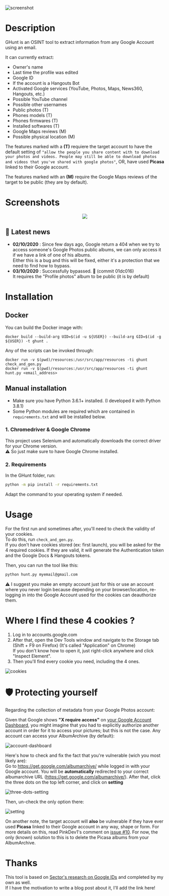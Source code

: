 ![screenshot](https://files.catbox.moe/8a5nzs.png)

# Description
GHunt is an OSINT tool to extract information from any Google Account using an email.

It can currently extract:
- Owner's name
- Last time the profile was edited
- Google ID
- If the account is a Hangouts Bot
- Activated Google services (YouTube, Photos, Maps, News360, Hangouts, etc.)
- Possible YouTube channel
- Possible other usernames
- Public photos (T)
- Phones models (T)
- Phones firmwares (T)
- Installed softwares (T)
- Google Maps reviews (M)
- Possible physical location (M)

The features marked with a **(T)** requiere the target account to have the default setting of `"allow the people you share content with to download your photos and videos. People may still be able to download photos and videos that you've shared with google photos"`, OR, have used **Picasa** linked to their Google account.

The features marked with an **(M)** require the Google Maps reviews of the target to be public (they are by default).

# Screenshots
<p align="center">
  <img src="https://files.catbox.moe/2zb1z9.png">
</p>

## 📰 Latest news
- **02/10/2020** : Since few days ago, Google return a 404 when we try to access someone's Google Photos public albums, we can only access it if we have a link of one of his albums.\
Either this is a bug and this will be fixed, either it's a protection that we need to find how to bypass.
- **03/10/2020** : Successfully bypassed. 🕺 (commit 01dc016)\
It requires the "Profile photos" album to be public (it is by default)

# Installation

## Docker

You can build the Docker image with:

```
docker build --build-arg UID=$(id -u ${USER}) --build-arg GID=$(id -g ${USER}) -t ghunt .
```

Any of the scripts can be invoked through:

```
docker run -v $(pwd)/resources:/usr/src/app/resources -ti ghunt check_and_gen.py
docker run -v $(pwd)/resources:/usr/src/app/resources -ti ghunt hunt.py <email_address>
```

## Manual installation
- Make sure you have Python 3.6.1+ installed. (I developed it with Python 3.8.1)
- Some Python modules are required which are contained in `requirements.txt` and will be installed below.

### 1. Chromedriver & Google Chrome
This project uses Selenium and automatically downloads the correct driver for your Chrome version. \
⚠️ So just make sure to have Google Chrome installed.

### 2. Requirements
In the GHunt folder, run:
```bash
python -m pip install -r requirements.txt
```
Adapt the command to your operating system if needed.

# Usage
For the first run and sometimes after, you'll need to check the validity of your cookies.\
To do this, run `check_and_gen.py`. \
If you don't have cookies stored (ex: first launch), you will be asked for the 4 required cookies. If they are valid, it will generate the Authentication token and the Google Docs & Hangouts tokens.

Then, you can run the tool like this:
```bash
python hunt.py myemail@gmail.com
```

⚠️ I suggest you make an empty account just for this or use an account where you never login because depending on your browser/location, re-logging in into the Google Account used for the cookies can deauthorize them.

# Where I find these 4 cookies ?
1. Log in to accounts.google.com
2. After that, open the Dev Tools window and navigate to the Storage tab (Shift + F9 on Firefox) (It's called "Application" on Chrome)\
If you don't know how to open it, just right-click anywhere and click "Inspect Element".
3. Then you'll find every cookie you need, including the 4 ones.

![cookies](https://files.catbox.moe/9jy200.png)

# 🛡️ Protecting yourself
Regarding the collection of metadata from your Google Photos account:

Given that Google shows **"X require access"** on [your Google Account Dashboard](https://myaccount.google.com/intro/dashboard), you might imagine that you had to explicitly authorize another account in order for it to access your pictures; but this is not the case. Any account can access your AlbumArchive (by default):

![account-dashboard](https://files.catbox.moe/ufqc9g.jpg)

Here's how to check and fix the fact that you're vulnerable (wich you most likely are):\
Go to https://get.google.com/albumarchive/ while logged in with your Google account. You will be **automatically** redirected to your correct albumarchive URL (https://get.google.com/albumarchive/<YOUR-GOOGLE-ID-HERE>). After that, click the three dots on the top left corner, and click on **setting** 

![three-dots-setting](https://files.catbox.moe/ru6kci.jpg)

Then, un-check the only option there:

![setting](https://files.catbox.moe/b8879l.jpg)


On another note, the target account will **also** be vulnerable if they have ever used **Picasa** linked to their Google account in any way, shape or form. For more details on this, read PinkDev1's comment on [issue #10](https://github.com/mxrch/GHunt/issues/10).
For now, the only (known) solution to this is to delete the Picasa albums from your AlbumArchive. 

# Thanks
This tool is based on [Sector's research on Google IDs](https://sector035.nl/articles/getting-a-grasp-on-google-ids) and completed by my own as well.\
If I have the motivation to write a blog post about it, I'll add the link here!
